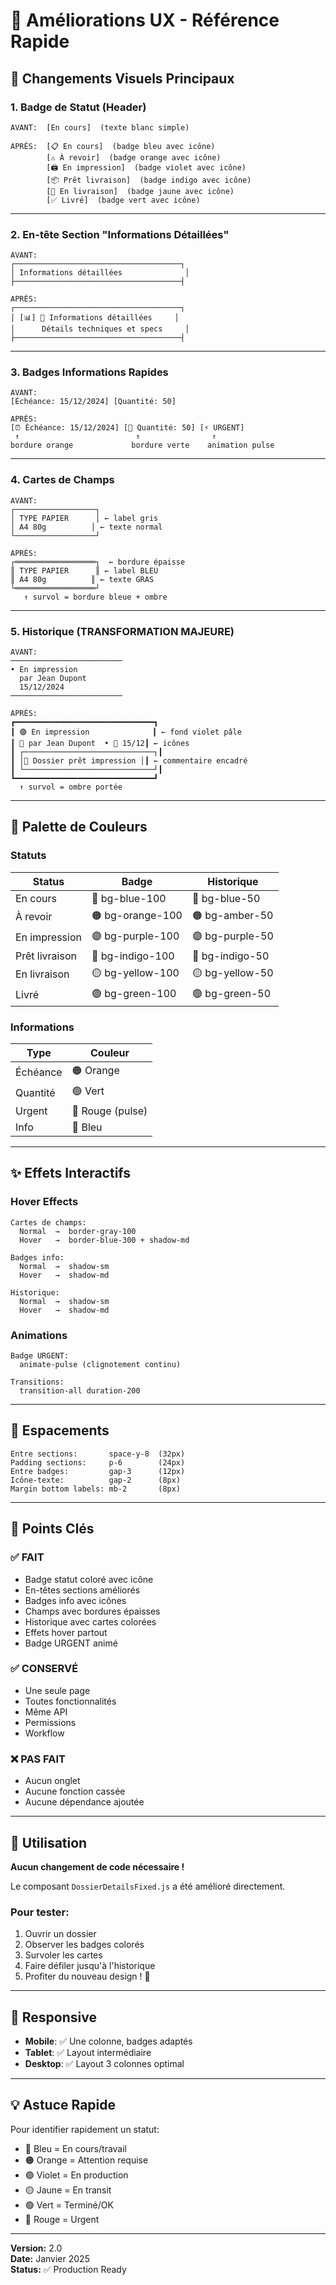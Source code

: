 # 🎨 Améliorations UX - Référence Rapide

## 📸 Changements Visuels Principaux

### 1. Badge de Statut (Header)
```
AVANT:  [En cours]  (texte blanc simple)

APRÈS:  [📋 En cours]  (badge bleu avec icône)
        [⚠️ À revoir]  (badge orange avec icône)
        [🖨️ En impression]  (badge violet avec icône)
        [📦 Prêt livraison]  (badge indigo avec icône)
        [🚚 En livraison]  (badge jaune avec icône)
        [✅ Livré]  (badge vert avec icône)
```

---

### 2. En-tête Section "Informations Détaillées"
```
AVANT:
┌─────────────────────────────────────┐
│ Informations détaillées              │
├─────────────────────────────────────┤

APRÈS:
┌─────────────────────────────────────┐
│ [📊] 📝 Informations détaillées     │
│      Détails techniques et specs     │
├─────────────────────────────────────┤
```

---

### 3. Badges Informations Rapides
```
AVANT:
[Échéance: 15/12/2024] [Quantité: 50]

APRÈS:
[⏰ Échéance: 15/12/2024] [🔢 Quantité: 50] [⚡ URGENT]
 ↑                          ↑                ↑
bordure orange             bordure verte    animation pulse
```

---

### 4. Cartes de Champs
```
AVANT:
┌──────────────────┐
│ TYPE PAPIER      │ ← label gris
│ A4 80g          │ ← texte normal
└──────────────────┘

APRÈS:
┌══════════════════┐  ← bordure épaisse
║ TYPE PAPIER      ║ ← label BLEU
║ A4 80g          ║ ← texte GRAS
└══════════════════┘
   ↑ survol = bordure bleue + ombre
```

---

### 5. Historique (TRANSFORMATION MAJEURE)
```
AVANT:
─────────────────────────
• En impression
  par Jean Dupont
  15/12/2024
─────────────────────────

APRÈS:
┏━━━━━━━━━━━━━━━━━━━━━━━━━━━━━━━┓
┃ 🟣 En impression              ┃ ← fond violet pâle
┃ 👤 par Jean Dupont  • 📅 15/12┃ ← icônes
┃ ┌─────────────────────────────┐┃
┃ │💬 Dossier prêt impression │┃ ← commentaire encadré
┃ └─────────────────────────────┘┃
┗━━━━━━━━━━━━━━━━━━━━━━━━━━━━━━━┛
  ↑ survol = ombre portée
```

---

## 🎨 Palette de Couleurs

### Statuts
| Status | Badge | Historique |
|--------|-------|------------|
| En cours | 🔵 bg-blue-100 | 🔵 bg-blue-50 |
| À revoir | 🟠 bg-orange-100 | 🟠 bg-amber-50 |
| En impression | 🟣 bg-purple-100 | 🟣 bg-purple-50 |
| Prêt livraison | 🔷 bg-indigo-100 | 🔷 bg-indigo-50 |
| En livraison | 🟡 bg-yellow-100 | 🟡 bg-yellow-50 |
| Livré | 🟢 bg-green-100 | 🟢 bg-green-50 |

### Informations
| Type | Couleur |
|------|---------|
| Échéance | 🟠 Orange |
| Quantité | 🟢 Vert |
| Urgent | 🔴 Rouge (pulse) |
| Info | 🔵 Bleu |

---

## ✨ Effets Interactifs

### Hover Effects
```
Cartes de champs:
  Normal  →  border-gray-100
  Hover   →  border-blue-300 + shadow-md

Badges info:
  Normal  →  shadow-sm
  Hover   →  shadow-md

Historique:
  Normal  →  shadow-sm
  Hover   →  shadow-md
```

### Animations
```
Badge URGENT:
  animate-pulse (clignotement continu)

Transitions:
  transition-all duration-200
```

---

## 📐 Espacements

```
Entre sections:       space-y-8  (32px)
Padding sections:     p-6        (24px)
Entre badges:         gap-3      (12px)
Icône-texte:          gap-2      (8px)
Margin bottom labels: mb-2       (8px)
```

---

## 🎯 Points Clés

### ✅ FAIT
- Badge statut coloré avec icône
- En-têtes sections améliorés
- Badges info avec icônes
- Champs avec bordures épaisses
- Historique avec cartes colorées
- Effets hover partout
- Badge URGENT animé

### ✅ CONSERVÉ
- Une seule page
- Toutes fonctionnalités
- Même API
- Permissions
- Workflow

### ❌ PAS FAIT
- Aucun onglet
- Aucune fonction cassée
- Aucune dépendance ajoutée

---

## 🚀 Utilisation

**Aucun changement de code nécessaire !**

Le composant `DossierDetailsFixed.js` a été amélioré directement.

### Pour tester:
1. Ouvrir un dossier
2. Observer les badges colorés
3. Survoler les cartes
4. Faire défiler jusqu'à l'historique
5. Profiter du nouveau design ! 🎉

---

## 📱 Responsive

- **Mobile**: ✅ Une colonne, badges adaptés
- **Tablet**: ✅ Layout intermédiaire
- **Desktop**: ✅ Layout 3 colonnes optimal

---

## 💡 Astuce Rapide

Pour identifier rapidement un statut:
- 🔵 Bleu = En cours/travail
- 🟠 Orange = Attention requise
- 🟣 Violet = En production
- 🟡 Jaune = En transit
- 🟢 Vert = Terminé/OK
- 🔴 Rouge = Urgent

---

**Version:** 2.0  
**Date:** Janvier 2025  
**Status:** ✅ Production Ready
